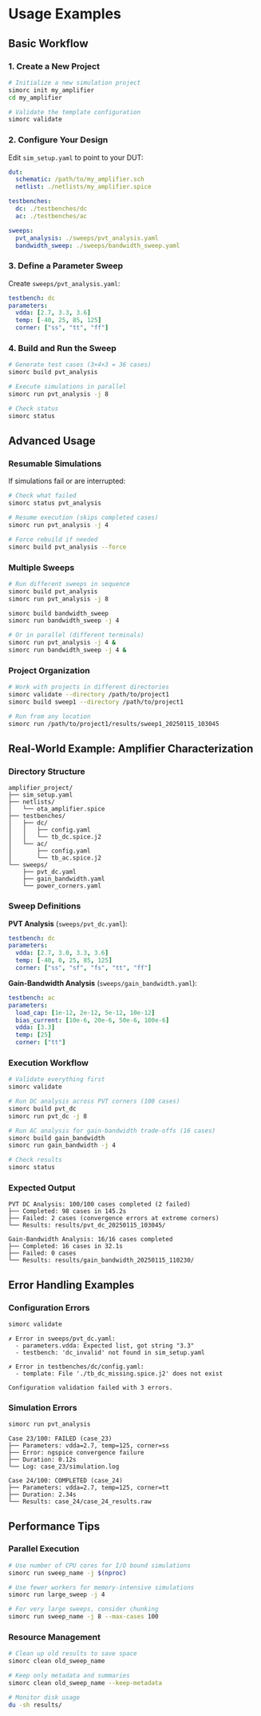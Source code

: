 # Usage Examples

## Basic Workflow

### 1. Create a New Project

```bash
# Initialize a new simulation project
simorc init my_amplifier
cd my_amplifier

# Validate the template configuration
simorc validate
```

### 2. Configure Your Design

Edit `sim_setup.yaml` to point to your DUT:

```yaml
dut:
  schematic: /path/to/my_amplifier.sch
  netlist: ./netlists/my_amplifier.spice

testbenches:
  dc: ./testbenches/dc
  ac: ./testbenches/ac

sweeps:
  pvt_analysis: ./sweeps/pvt_analysis.yaml
  bandwidth_sweep: ./sweeps/bandwidth_sweep.yaml
```

### 3. Define a Parameter Sweep

Create `sweeps/pvt_analysis.yaml`:

```yaml
testbench: dc
parameters:
  vdda: [2.7, 3.3, 3.6]
  temp: [-40, 25, 85, 125]
  corner: ["ss", "tt", "ff"]
```

### 4. Build and Run the Sweep

```bash
# Generate test cases (3×4×3 = 36 cases)
simorc build pvt_analysis

# Execute simulations in parallel
simorc run pvt_analysis -j 8

# Check status
simorc status
```

## Advanced Usage

### Resumable Simulations

If simulations fail or are interrupted:

```bash
# Check what failed
simorc status pvt_analysis

# Resume execution (skips completed cases)
simorc run pvt_analysis -j 4

# Force rebuild if needed
simorc build pvt_analysis --force
```

### Multiple Sweeps

```bash
# Run different sweeps in sequence
simorc build pvt_analysis
simorc run pvt_analysis -j 8

simorc build bandwidth_sweep  
simorc run bandwidth_sweep -j 4

# Or in parallel (different terminals)
simorc run pvt_analysis -j 4 &
simorc run bandwidth_sweep -j 4 &
```

### Project Organization

```bash
# Work with projects in different directories
simorc validate --directory /path/to/project1
simorc build sweep1 --directory /path/to/project1

# Run from any location
simorc run /path/to/project1/results/sweep1_20250115_103045
```

## Real-World Example: Amplifier Characterization

### Directory Structure

```
amplifier_project/
├── sim_setup.yaml
├── netlists/
│   └── ota_amplifier.spice
├── testbenches/
│   ├── dc/
│   │   ├── config.yaml
│   │   └── tb_dc.spice.j2
│   └── ac/
│       ├── config.yaml
│       └── tb_ac.spice.j2
└── sweeps/
    ├── pvt_dc.yaml
    ├── gain_bandwidth.yaml
    └── power_corners.yaml
```

### Sweep Definitions

**PVT Analysis** (`sweeps/pvt_dc.yaml`):
```yaml
testbench: dc
parameters:
  vdda: [2.7, 3.0, 3.3, 3.6]
  temp: [-40, 0, 25, 85, 125]
  corner: ["ss", "sf", "fs", "tt", "ff"]
```

**Gain-Bandwidth Analysis** (`sweeps/gain_bandwidth.yaml`):
```yaml
testbench: ac
parameters:
  load_cap: [1e-12, 2e-12, 5e-12, 10e-12]
  bias_current: [10e-6, 20e-6, 50e-6, 100e-6]
  vdda: [3.3]
  temp: [25]
  corner: ["tt"]
```

### Execution Workflow

```bash
# Validate everything first
simorc validate

# Run DC analysis across PVT corners (100 cases)
simorc build pvt_dc
simorc run pvt_dc -j 8

# Run AC analysis for gain-bandwidth trade-offs (16 cases)  
simorc build gain_bandwidth
simorc run gain_bandwidth -j 4

# Check results
simorc status
```

### Expected Output

```
PVT DC Analysis: 100/100 cases completed (2 failed)
├── Completed: 98 cases in 145.2s
├── Failed: 2 cases (convergence errors at extreme corners)
└── Results: results/pvt_dc_20250115_103045/

Gain-Bandwidth Analysis: 16/16 cases completed
├── Completed: 16 cases in 32.1s  
├── Failed: 0 cases
└── Results: results/gain_bandwidth_20250115_110230/
```

## Error Handling Examples

### Configuration Errors

```bash
simorc validate
```
```
✗ Error in sweeps/pvt_dc.yaml:
  - parameters.vdda: Expected list, got string "3.3"
  - testbench: 'dc_invalid' not found in sim_setup.yaml

✗ Error in testbenches/dc/config.yaml:
  - template: File './tb_dc_missing.spice.j2' does not exist

Configuration validation failed with 3 errors.
```

### Simulation Errors

```bash
simorc run pvt_analysis
```
```
Case 23/100: FAILED (case_23)
├── Parameters: vdda=2.7, temp=125, corner=ss
├── Error: ngspice convergence failure
├── Duration: 0.12s
└── Log: case_23/simulation.log

Case 24/100: COMPLETED (case_24)
├── Parameters: vdda=2.7, temp=125, corner=tt  
├── Duration: 2.34s
└── Results: case_24/case_24_results.raw
```

## Performance Tips

### Parallel Execution

```bash
# Use number of CPU cores for I/O bound simulations
simorc run sweep_name -j $(nproc)

# Use fewer workers for memory-intensive simulations
simorc run large_sweep -j 4

# For very large sweeps, consider chunking
simorc run sweep_name -j 8 --max-cases 100
```

### Resource Management

```bash
# Clean up old results to save space
simorc clean old_sweep_name

# Keep only metadata and summaries
simorc clean old_sweep_name --keep-metadata

# Monitor disk usage
du -sh results/
```
